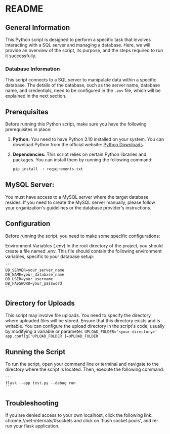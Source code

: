 # README

## General Information

This Python script is designed to perform a specific task that involves interacting with a SQL server and managing a database. Here, we will provide an overview of the script, its purpose, and the steps required to run it successfully.

### Database Information

This script connects to a SQL server to manipulate data within a specific database. The details of the database, such as the server name, database name, and credentials, need to be configured in the `.env` file, which will be explained in the next section.

## Prerequisites

Before running this Python script, make sure you have the following prerequisites in place:

1. **Python:** You need to have Python 3.10 installed on your system. You can download Python from the official website: [Python Downloads](https://www.python.org/downloads/).

2. **Dependencies:** This script relies on certain Python libraries and packages. You can install them by running the following command:

   ```bash
   pip install -r requirements.txt
   ```

## MySQL Server: 
You must have access to a MySQL server where the target database resides. If you need to create the MySQL server manually, please follow your organization's guidelines or the database provider's instructions.

## Configuration
Before running the script, you need to make some specific configurations:

Environment Variables (.env)
In the root directory of the project, you should create a file named .env. This file should contain the following environment variables, specific to your database setup:

    ```
    DB_SERVER=your_server_name
    DB_NAME=your_database_name
    DB_USER=your_username
    DB_PASSWORD=your_password
    ```

## Directory for Uploads
This script may involve file uploads. You need to specify the directory where uploaded files will be stored. Ensure that this directory exists and is writable. You can configure the upload directory in the script's code, usually by modifying a variable or parameter.
    ```
    UPLOAD_FOLDER='<your-directory>'
    app.config['UPLOAD_FOLDER']=UPLOAD_FOLDER
    ```

## Running the Script
To run the script, open your command line or terminal and navigate to the directory where the script is located. Then, execute the following command:

    ```
    flask --app test.py --debug run
    ```
## Troubleshooting 
If you are denied access to your own localhost, click the following link: chrome://net-internals/#sockets and click on 'flush socket pools', and re-run your flask application. 